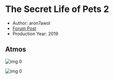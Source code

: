 # The Secret Life of Pets 2

* Author: aron7awol
* [Forum Post](https://www.avsforum.com/threads/bass-eq-for-filtered-movies.2995212/post-58443508)
* Production Year: 2019

## Atmos

![img 0](https://i.imgur.com/v3DBtaH.jpg)

![img 0](https://i.imgur.com/O4ZpyPr.png)

